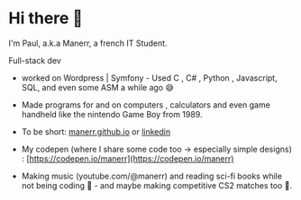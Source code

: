 # Hi there 👋

I'm Paul, a.k.a Manerr, a french IT Student.

Full-stack dev 

- worked on Wordpress | Symfony - Used C , C# , Python , Javascript, SQL, and even some ASM a while ago 😅
- Made programs for and on computers , calculators and even game handheld like the nintendo Game Boy from 1989.

- To be short: [manerr.github.io](https://manerr.github.io) or [linkedin](https://www.linkedin.com/in/paul-thorel-5632492a4/)

- My codepen (where I share some code too -> especially simple designs) : [https://codepen.io/manerr](https://codepen.io/manerr)  

- Making music (youtube.com/@manerr) and reading sci-fi books while not being coding 🔎 - and maybe making competitive CS2 matches too 🫡.

